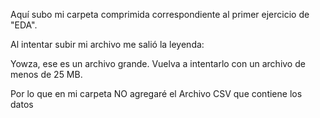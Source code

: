 Aquí subo mi carpeta comprimida correspondiente al primer ejercicio de "EDA".

Al intentar subir mi archivo me salió la leyenda:

Yowza, ese es un archivo grande. Vuelva a intentarlo con un archivo de menos de 25 MB.


Por lo que en mi carpeta NO agregaré el Archivo CSV que contiene los datos
